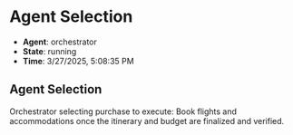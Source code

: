 # Agent Selection

- **Agent**: orchestrator
- **State**: running
- **Time**: 3/27/2025, 5:08:35 PM

## Agent Selection

Orchestrator selecting purchase to execute: Book flights and accommodations once the itinerary and budget are finalized and verified.

